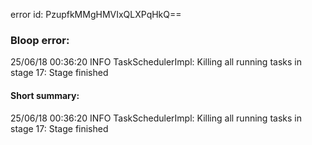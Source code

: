 error id: PzupfkMMgHMVIxQLXPqHkQ==
### Bloop error:

25/06/18 00:36:20 INFO TaskSchedulerImpl: Killing all running tasks in stage 17: Stage finished
#### Short summary: 

25/06/18 00:36:20 INFO TaskSchedulerImpl: Killing all running tasks in stage 17: Stage finished